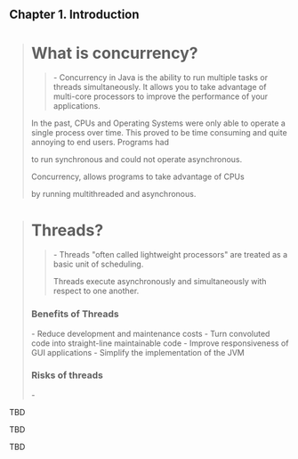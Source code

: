 ## Chapter 1. Introduction


<blockquote>
<h1>What is concurrency?</h1>
<blockquote>
- Concurrency in Java is the ability to run multiple tasks or threads simultaneously. It allows you to take advantage
of multi-core processors to improve the performance of your applications.
</blockquote>

<p>In the past, CPUs and Operating Systems were only able
to operate a single process over time. This proved to be
time consuming and quite annoying to end users. Programs had</p>
to run synchronous and could not operate asynchronous.


<p>Concurrency, allows programs to take advantage of CPUs</p>
by running multithreaded and asynchronous.


</blockquote>

<blockquote>
<h1>Threads?</h1>
<blockquote>
- Threads "often called lightweight processors" are treated as a basic unit of scheduling.

Threads execute asynchronously and simultaneously with respect to one another.
</blockquote>

<h3>Benefits of Threads</h3>
- Reduce development and maintenance costs
- Turn convoluted code into straight-line maintainable code
- Improve responsiveness of GUI applications
- Simplify the implementation of the JVM

<h3>Risks of threads</h3>
- 

</blockquote>


TBD




TBD


TBD

